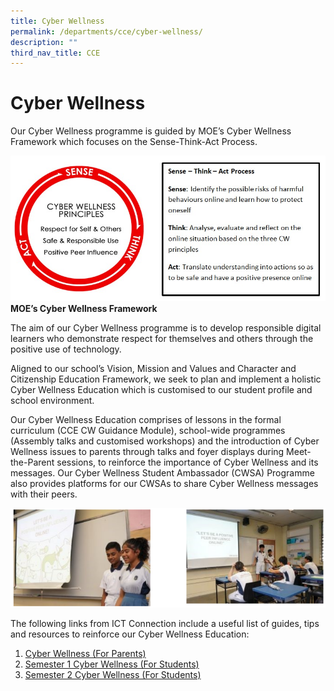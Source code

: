 ```yaml
---
title: Cyber Wellness
permalink: /departments/cce/cyber-wellness/
description: ""
third_nav_title: CCE
---
```


# Cyber Wellness

Our Cyber Wellness programme is guided by MOE’s Cyber Wellness Framework which focuses on the Sense-Think-Act Process.

![MOE’s Cyber Wellness Framework](/images/Departments/35-cyberwellframe.jpeg)
**MOE’s Cyber Wellness Framework**

The aim of our Cyber Wellness programme is to develop responsible digital learners who demonstrate respect for themselves and others through the positive use of technology.

Aligned to our school’s Vision, Mission and Values and Character and Citizenship Education Framework, we seek to plan and implement a holistic Cyber Wellness Education which is customised to our student profile and school environment.

Our Cyber Wellness Education comprises of lessons in the formal curriculum (CCE CW Guidance Module), school-wide programmes (Assembly talks and customised workshops) and the introduction of Cyber Wellness issues to parents through talks and foyer displays during Meet-the-Parent sessions, to reinforce the importance of Cyber Wellness and its messages. Our Cyber Wellness Student Ambassador (CWSA) Programme also provides platforms for our CWSAs to share Cyber Wellness messages with their peers.

![Cyber wellness lessons](/images/Departments/cce-cyber.png)

The following links from ICT Connection include a useful list of guides, tips and resources to reinforce our Cyber Wellness Education:

1. [Cyber Wellness (For Parents)](/files/Departments/cce-Cyber-Wellness-Slides-Parents.pdf)
2. [Semester 1 Cyber Wellness (For Students)](/files/Departments/cce-Sem-1-Cyber-Wellness-Slides-Students.pdf)
3. [Semester 2 Cyber Wellness (For Students)](/files/Departments/cce-Sem-2-Cyber-Wellness-Slides-Students.pdf)